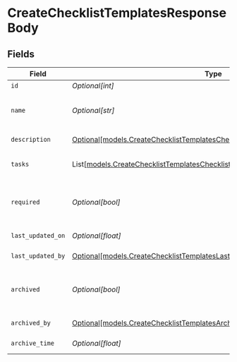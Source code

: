 # CreateChecklistTemplatesResponseBody


## Fields

| Field                                                                                                                                                        | Type                                                                                                                                                         | Required                                                                                                                                                     | Description                                                                                                                                                  |
| ------------------------------------------------------------------------------------------------------------------------------------------------------------ | ------------------------------------------------------------------------------------------------------------------------------------------------------------ | ------------------------------------------------------------------------------------------------------------------------------------------------------------ | ------------------------------------------------------------------------------------------------------------------------------------------------------------ |
| `id`                                                                                                                                                         | *Optional[int]*                                                                                                                                              | :heavy_minus_sign:                                                                                                                                           | Identifier                                                                                                                                                   |
| `name`                                                                                                                                                       | *Optional[str]*                                                                                                                                              | :heavy_minus_sign:                                                                                                                                           | Checklist template name (must be unique)                                                                                                                     |
| `description`                                                                                                                                                | [Optional[models.CreateChecklistTemplatesChecklistTemplatesResponseDescription]](../models/createchecklisttemplateschecklisttemplatesresponsedescription.md) | :heavy_minus_sign:                                                                                                                                           | Task description                                                                                                                                             |
| `tasks`                                                                                                                                                      | List[[models.CreateChecklistTemplatesChecklistTemplatesTasks](../models/createchecklisttemplateschecklisttemplatestasks.md)]                                 | :heavy_minus_sign:                                                                                                                                           | Checklist template tasks                                                                                                                                     |
| `required`                                                                                                                                                   | *Optional[bool]*                                                                                                                                             | :heavy_minus_sign:                                                                                                                                           | Indicates if the checklist completion is required                                                                                                            |
| `last_updated_on`                                                                                                                                            | *Optional[float]*                                                                                                                                            | :heavy_minus_sign:                                                                                                                                           | Last updated on                                                                                                                                              |
| `last_updated_by`                                                                                                                                            | [Optional[models.CreateChecklistTemplatesLastUpdatedBy]](../models/createchecklisttemplateslastupdatedby.md)                                                 | :heavy_minus_sign:                                                                                                                                           | Archive by user                                                                                                                                              |
| `archived`                                                                                                                                                   | *Optional[bool]*                                                                                                                                             | :heavy_minus_sign:                                                                                                                                           | Indicates if the checklist template is archived                                                                                                              |
| `archived_by`                                                                                                                                                | [Optional[models.CreateChecklistTemplatesArchivedBy]](../models/createchecklisttemplatesarchivedby.md)                                                       | :heavy_minus_sign:                                                                                                                                           | Archive by user                                                                                                                                              |
| `archive_time`                                                                                                                                               | *Optional[float]*                                                                                                                                            | :heavy_minus_sign:                                                                                                                                           | Archive time                                                                                                                                                 |
